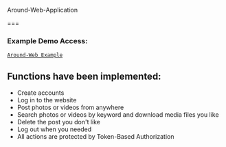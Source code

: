 Around-Web-Application

===

### Example Demo Access:
[`Around-Web Example`](http://linxtion.com/demo/react-image-gallery)

## Functions have been implemented:

* Create accounts
* Log in to the website
* Post photos or videos from anywhere
* Search photos or videos by keyword and download media files you like
* Delete the post you don't like
* Log out when you needed
* All actions are protected by Token-Based Authorization
